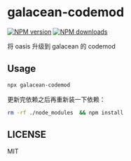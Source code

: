 # galacean-codemod

[![NPM version](https://img.shields.io/npm/v/galacean-codemod.svg?style=flat)](https://npmjs.org/package/galacean-codemod)
[![NPM downloads](http://img.shields.io/npm/dm/galacean-codemod.svg?style=flat)](https://npmjs.org/package/galacean-codemod)

将 oasis 升级到 galacean 的 codemod

## Usage

```bash
npx galacean-codemod
```
更新完依赖之后再重新装一下依赖：

```bash
rm -rf ./node_modules  && npm install
```

## LICENSE

MIT
